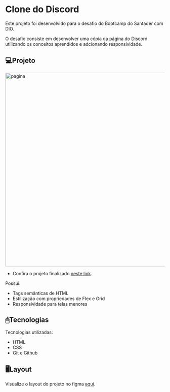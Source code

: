
# Clone do Discord

Este projeto foi desenvolvido para o desafio do Bootcamp do Santader com DIO.

O desafio consiste em desenvolver uma cópia da página do Discord utilizando os conceitos aprendidos e adcionando responsividade. 


## 💻Projeto

<img width="1346" height="610" alt="pagina" src="https://github.com/user-attachments/assets/98938023-2121-4188-b911-12e49aeabb5c" />


- Confira o projeto finalizado [neste link](https://mariaeduarda907.github.io/Clone-youtube-dio/).

Possui:

- Tags semânticas de HTML
- Estilização com propriedades de Flex e Grid
- Responsividade para telas menores

## 🖱Tecnologias

Tecnologias utilizadas:

- HTML
- CSS
- Git e Github

## 🖥Layout

Visualize o layout do projeto no figma [aqui](https://www.figma.com/design/NRBYrG5d4DSzObv7dpTqoM/Desafio-Responsividade---DIO?node-id=1-56&t=HNhWou2lCUbqIFUa-0).
